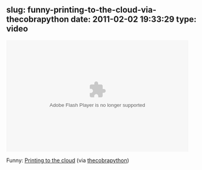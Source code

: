 slug: funny-printing-to-the-cloud-via-thecobrapython
date: 2011-02-02 19:33:29
type: video
---

<object width="480" height="295"><param name="movie" value="http://www.youtube.com/e/f5-eqSfyeAg"></param><param name="allowFullScreen" value="true"></param><param name="allowscriptaccess" value="always"></param><embed src="http://www.youtube.com/e/f5-eqSfyeAg" type="application/x-shockwave-flash" width="480" height="295" allowscriptaccess="always" allowfullscreen="true"></embed></object>

Funny: [Printing to the cloud](http://www.youtube.com/watch?v=f5-eqSfyeAg&feature=player_embedded) (via [thecobrapython](http://youtube.com/user/thecobrapython))
